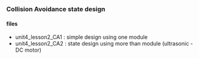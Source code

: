 ### Collision Avoidance state design 

#### files 
- unit4_lesson2_CA1 : simple design using one module
- unit4_lesson2_CA2 : state design using more than module (ultrasonic - DC motor)

